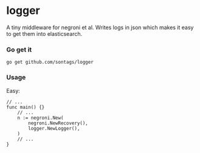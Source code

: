 logger 
=======

A tiny middleware for negroni et al. Writes logs in json which makes it easy to get them into elasticsearch.

### Go get it

```
go get github.com/sontags/logger
```

### Usage

Easy:

```
// ...
func main() {}
    // ...
	n := negroni.New(
		negroni.NewRecovery(),
		logger.NewLogger(),
	)
	// ...
}
```
